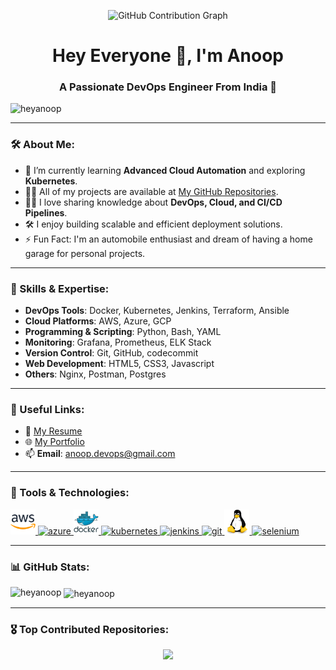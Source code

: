 <p align="center">
  <img src="https://ghchart.rshah.org/heyanoop" alt="GitHub Contribution Graph" />
</p>

<h1 align="center">Hey Everyone 👋, I'm Anoop</h1>
<h3 align="center">A Passionate DevOps Engineer From India 🚀</h3>

<p align="left"> <img src="https://komarev.com/ghpvc/?username=heyanoop&label=Profile%20views&color=0e75b6&style=flat" alt="heyanoop" /> </p>

---

### 🛠️ About Me:
- 🌱 I’m currently learning **Advanced Cloud Automation** and exploring **Kubernetes**.
- 👨‍💻 All of my projects are available at [My GitHub Repositories](https://github.com/heyanoop?tab=repositories).
- 🧑‍🏫 I love sharing knowledge about **DevOps, Cloud, and CI/CD Pipelines**.
- 🛠️ I enjoy building scalable and efficient deployment solutions.
- ⚡ Fun Fact: I'm an automobile enthusiast and dream of having a home garage for personal projects.

---

### 💬 Skills & Expertise:
- **DevOps Tools**: Docker, Kubernetes, Jenkins, Terraform, Ansible
- **Cloud Platforms**: AWS, Azure, GCP
- **Programming & Scripting**: Python, Bash, YAML
- **Monitoring**: Grafana, Prometheus, ELK Stack
- **Version Control**: Git, GitHub, codecommit
- **Web Development**: HTML5, CSS3, Javascript
- **Others**: Nginx, Postman, Postgres

---


### 🔗 Useful Links:
- 📄 [My Resume](https://github.com/heyanoop/resume)
- 🌐 [My Portfolio](https://heyanoop.dev)
- 📫 **Email**: anoop.devops@gmail.com

---

### 🧰 Tools & Technologies:
<p align="left">
  <a href="https://aws.amazon.com" target="_blank" rel="noreferrer"> <img src="https://raw.githubusercontent.com/devicons/devicon/master/icons/amazonwebservices/amazonwebservices-original-wordmark.svg" alt="aws" width="40" height="40"/> </a>
  <a href="https://azure.microsoft.com/en-in/" target="_blank" rel="noreferrer"> <img src="https://www.vectorlogo.zone/logos/microsoft_azure/microsoft_azure-icon.svg" alt="azure" width="40" height="40"/> </a>
  <a href="https://www.docker.com/" target="_blank" rel="noreferrer"> <img src="https://raw.githubusercontent.com/devicons/devicon/master/icons/docker/docker-original-wordmark.svg" alt="docker" width="40" height="40"/> </a>
  <a href="https://kubernetes.io" target="_blank" rel="noreferrer"> <img src="https://www.vectorlogo.zone/logos/kubernetes/kubernetes-icon.svg" alt="kubernetes" width="40" height="40"/> </a>
  <a href="https://www.jenkins.io" target="_blank" rel="noreferrer"> <img src="https://www.vectorlogo.zone/logos/jenkins/jenkins-icon.svg" alt="jenkins" width="40" height="40"/> </a>
  <a href="https://git-scm.com/" target="_blank" rel="noreferrer"> <img src="https://www.vectorlogo.zone/logos/git-scm/git-scm-icon.svg" alt="git" width="40" height="40"/> </a>
  <a href="https://www.linux.org/" target="_blank" rel="noreferrer"> <img src="https://raw.githubusercontent.com/devicons/devicon/master/icons/linux/linux-original.svg" alt="linux" width="40" height="40"/> </a>
  <a href="https://www.selenium.dev" target="_blank" rel="noreferrer"> <img src="https://raw.githubusercontent.com/detain/svg-logos/780f25886640cef088af994181646db2f6b1a3f8/svg/selenium-logo.svg" alt="selenium" width="40" height="40"/> </a>
</p>

---

### 📊 GitHub Stats:
<p><img align="left" src="https://github-readme-stats.vercel.app/api/top-langs?username=heyanoop&show_icons=true&locale=en&layout=compact" alt="heyanoop" /></p>
<p>&nbsp;<img align="center" src="https://github-readme-stats.vercel.app/api?username=heyanoop&show_icons=true&locale=en" alt="heyanoop" /></p>

---

### 🎖️ Top Contributed Repositories:
<p align="center">
  <img src="https://github-contributor-stats.vercel.app/api?username=heyanoop&limit=5&theme=flat&combine_all_yearly_contributions=true" />
</p>
